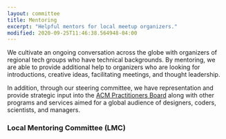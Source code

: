 ```yaml
---
layout: committee
title: Mentoring
excerpt: "Helpful mentors for local meetup organizers."
modified: 2020-09-25T11:46:38.564948-04:00
---
```


We cultivate an ongoing conversation across the globe with organizers of regional tech groups who have technical backgrounds. By mentoring, we are able to provide additional help to organizers who are looking for introductions, creative ideas, facilitating meetings, and thought leadership.

In addition, through our steering committee, we have representation and provide strategic input into the [ACM Practitioners Board](https://www.acm.org/about-acm/boards-and-committees) along with other programs and services aimed for a global audience of designers, coders, scientists, and managers.

### Local Mentoring Committee (LMC)
